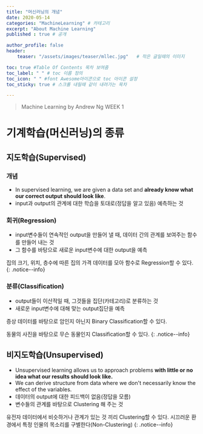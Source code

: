 ```yaml
---
title: "머신러닝의 개념"
date: 2020-05-14
categories: "MachineLearning" # 카테고리
excerpt: "About Machine Learning"
published : true # 공개

author_profile: false
header:
    teaser: "/assets/images/teaser/mllec.jpg"   # 작은 글일때의 이미지

toc: true #Table Of Contents 목차 보여줌
toc_label: " " # toc 이름 정의
toc_icon: " " #font Awesome아이콘으로 toc 아이콘 설정
toc_sticky: true # 스크롤 내릴때 같이 내려가는 목차

---
```


> Machine Learning by Andrew Ng WEEK 1


# 기계학습(머신러닝)의 종류

## 지도학습(Supervised)

### 개념
- In supervised learning, we are given a data set and **already know what our correct output should look like**.
- input과 output의 관계에 대한 학습을 토대로(정답을 알고 있음) 예측하는 것


### 회귀(Regression)
- input변수들이 연속적인 output을 만들어 낼 때, 데이터 간의 관계를 보여주는 함수를 만들어 내는 것
- 그 함수를 바탕으로 새로운 input변수에 대한 output을 예측


집의 크기, 위치, 층수에 따른 집의 가격 데이터를 모아 함수로 Regression할 수 있다.
{: .notice--info}


### 분류(Classification)
- output들이 이산적일 때, 그것들을 집단(카테고리)로 분류하는 것
- 새로운 input변수에 대해 맞는 output집단을 예측

증상 데이터를 바탕으로 암인지 아닌지 Binary Classification할 수 있다.

동물의 사진을 바탕으로 무슨 동물인지 Classification할 수 있다.
{: .notice--info}



## 비지도학습(Unsupervised)
- Unsupervised learning allows us to approach problems **with little or no idea what our results should look like.**
- We can derive structure from data where we don't necessarily know the effect of the variables.
- 데이터의 output에 대한 피드백이 없음(정답을 모름)
- 변수들의 관계를 바탕으로 Clustering 해 주는 것


유전자 데이터에서 비슷하거나 관계가 있는 것 끼리 Clustering할 수 있다.
시끄러운 환경에서 특정 인물의 목소리를 구별한다(Non-Clustering)
{: .notice--info}
